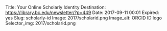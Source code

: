 Title: Your Online Scholarly Identity
Destination: https://library.bc.edu/newsletter/?p=449
Date: 2017-09-11 00:01
Expired: yes
Slug: scholarly-id
Image: 2017/scholarid.png
Image_alt: ORCID ID logo
Selector_img: 2017/scholarid.png